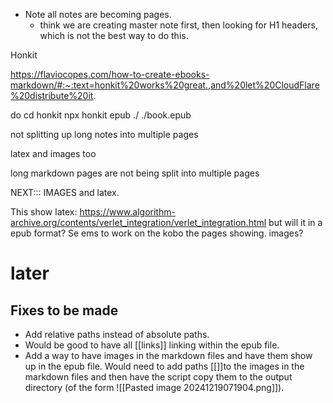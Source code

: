 
- Note all notes are becoming pages.
  - think we are creating master note first, then looking for H1 headers, which is not the best way to do this.

Honkit

https://flaviocopes.com/how-to-create-ebooks-markdown/#:~:text=honkit%20works%20great.,and%20let%20CloudFlare%20distribute%20it.

do cd honkit
npx honkit epub ./ ./book.epub

not splitting up long notes into multiple pages

latex and images too 

long markdown pages are not being split into multiple pages



NEXT:::
IMAGES and latex.


This show latex:
https://www.algorithm-archive.org/contents/verlet_integration/verlet_integration.html
but will it in a epub format?
Se
ems to work on the kobo the pages showing. images? 


# later


## Fixes to be made

- Add relative paths instead of absolute paths.
- Would be good to have all [[links]] linking within the epub file.
- Add a way to have images in the markdown files and have them show up in the epub file. Would need to add paths [[]]to the images in the markdown files and then have the script copy them to the output directory (of the form ![[Pasted image 20241219071904.png]]).